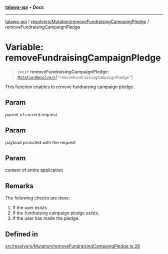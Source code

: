 [**talawa-api**](../../../../README.md) • **Docs**

***

[talawa-api](../../../../modules.md) / [resolvers/Mutation/removeFundraisingCampaingPledge](../README.md) / removeFundraisingCampaignPledge

# Variable: removeFundraisingCampaignPledge

> `const` **removeFundraisingCampaignPledge**: [`MutationResolvers`](../../../../types/generatedGraphQLTypes/type-aliases/MutationResolvers.md)\[`"removeFundraisingCampaignPledge"`\]

This function enables to remove fundraising campaign pledge .

## Param

parent of current request

## Param

payload provided with the request

## Param

context of entire application

## Remarks

The following checks are done:
1. If the user exists
2. If the fundraising campaign pledge exists.
3. If the user has made the pledge.

## Defined in

[src/resolvers/Mutation/removeFundraisingCampaingPledge.ts:28](https://github.com/PalisadoesFoundation/talawa-api/blob/fe65d855b3d1e3e4af621340e7e8bfa0325634c1/src/resolvers/Mutation/removeFundraisingCampaingPledge.ts#L28)
